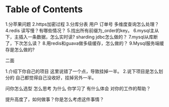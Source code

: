 # Table of Contents



1.分苹果问题
2.https加密过程
3.分库分表 用户 订单号 多维度查询怎么处理？
4.redis 读写慢？有哪些情况？
5.找出所有前缀为_order的key。
6.mysql主从下，主插入一条数据，怎么实时读? sharding jdbc怎么做的？
7.mysql从库断了，下次怎么读？
8.用redis和guava做多级缓存，怎么做的？
9.Mysql服务端缓存是怎么做的?


二面

1.介绍下你自己的项目
这里说错了一个点，导致挂掉一半。
2.说下项目是怎么划分的
自己都觉得自己没收好，挂掉另外一半。


问你怎么选型 怎么思考 为什么
你学习了 有什么体会 对你的工作的帮助？

提升高度了，如何做事？你是怎么考虑这件事情？
